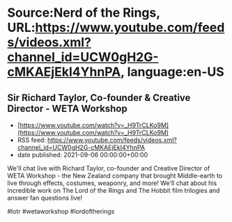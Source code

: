 # Source:Nerd of the Rings, URL:https://www.youtube.com/feeds/videos.xml?channel_id=UCW0gH2G-cMKAEjEkI4YhnPA, language:en-US

## Sir Richard Taylor, Co-founder & Creative Director - WETA Workshop
 - [https://www.youtube.com/watch?v=_H9TrCLKo9M](https://www.youtube.com/watch?v=_H9TrCLKo9M)
 - RSS feed: https://www.youtube.com/feeds/videos.xml?channel_id=UCW0gH2G-cMKAEjEkI4YhnPA
 - date published: 2021-09-06 00:00:00+00:00

We'll chat live with Richard Taylor, co-founder and Creative Director of WETA Workshop - the New Zealand company that brought Middle-earth to live through effects, costumes, weaponry, and more!  We'll chat about his incredible work on The Lord of the Rings and The Hobbit film trilogies and answer fan questions live!

#lotr #wetaworkshop #lordoftherings

